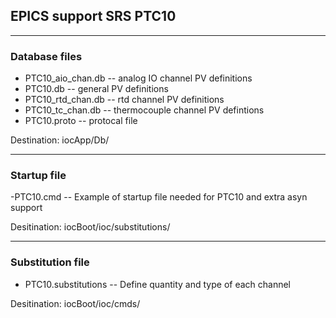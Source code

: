 ## EPICS support SRS PTC10

--------------------------------------------------------------------------------

### Database files

- PTC10_aio_chan.db  --  analog IO channel PV definitions
- PTC10.db  --  general PV definitions
- PTC10_rtd_chan.db  --  rtd channel PV definitions
- PTC10_tc_chan.db  --  thermocouple channel PV defintions 
- PTC10.proto  --  protocal file

Destination:	iocApp/Db/

--------------------------------------------------------------------------------

### Startup file

-PTC10.cmd  --  Example of startup file needed for PTC10 and extra asyn support

Desitination:	iocBoot/ioc/substitutions/

--------------------------------------------------------------------------------

### Substitution file

- PTC10.substitutions -- Define quantity and type of each channel

Desitination:	iocBoot/ioc/cmds/
